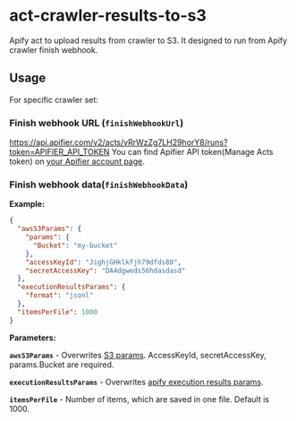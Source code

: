 # act-crawler-results-to-s3
Apify act to upload results from crawler to S3.
It designed to run from Apify crawler finish webhook.

## Usage

For specific crawler set:

### Finish webhook URL (`finishWebhookUrl`)
https://api.apifier.com/v2/acts/vRrWzZg7LH29horY8/runs?token=APIFIER_API_TOKEN
You can find Apifier API token(Manage Acts token) on [your Apifier account page](https://www.apifier.com/account#api-integrations).

### Finish webhook data(`finishWebhookData`)
**Example:**
```json
{
  "awsS3Params": {
    "params": {
      "Bucket": "my-bucket"
    },
    "accessKeyId": "JighjGHklkfjh79dfds80",
    "secretAccessKey": "DA4dgweds56hdasdasd"
  },
  "executionResultsParams": {
    "format": "jsonl"
  },
  "itemsPerFile": 1000
}
```

**Parameters:**

**`awsS3Params`** - Overwrites [S3 params](http://docs.aws.amazon.com/AWSJavaScriptSDK/latest/AWS/S3.html#constructor-property). AccessKeyId, secretAccessKey, params.Bucket are required.

**`executionResultsParams`** - Overwrites [apify execution results params](https://www.apifier.com/api-reference#/reference/results/execution-results/get-execution-results).

**`itemsPerFile`** - Number of items, which are saved in one file. Default is 1000.
